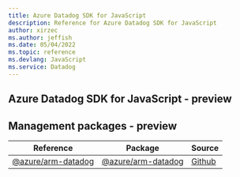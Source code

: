 ```yaml
---
title: Azure Datadog SDK for JavaScript
description: Reference for Azure Datadog SDK for JavaScript
author: xirzec
ms.author: jeffish
ms.date: 05/04/2022
ms.topic: reference
ms.devlang: JavaScript
ms.service: Datadog
---
```

## Azure Datadog SDK for JavaScript - preview
## Management packages - preview
| Reference | Package | Source |
|---|---|---|
|[@azure/arm-datadog](javascript/api/overview/azure/arm-datadog-readme)|[@azure/arm-datadog](https://www.npmjs.com/package/@azure/arm-datadog)|[Github](https://github.com/Azure/azure-sdk-for-js/blob/main/sdk/datadog/arm-datadog)|

